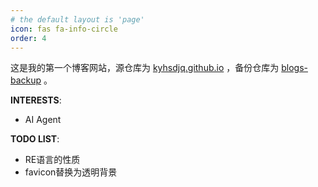 ```yaml
---
# the default layout is 'page'
icon: fas fa-info-circle
order: 4
---
```


这是我的第一个博客网站，源仓库为 [kyhsdjq.github.io](https://github.com/kyhsdjq/kyhsdjq.github.io) ，备份仓库为 [blogs-backup](https://github.com/kyhsdjq/blogs-backup) 。

**INTERESTS**:
- AI Agent

**TODO LIST**:
- RE语言的性质
- favicon替换为透明背景

